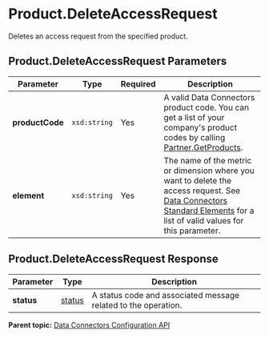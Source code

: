 # Product.DeleteAccessRequest

Deletes an access request from the specified product.

## Product.DeleteAccessRequest Parameters

|Parameter|Type|Required|Description|
|---------|----|--------|-----------|
|**productCode** |`xsd:string` | Yes| A valid Data Connectors product code. You can get a list of your company's product codes by calling [Partner.GetProducts](../integration_api/r_getProducts.md#).|
|**element** |`xsd:string` | Yes| The name of the metric or dimension where you want to delete the access request. See [Data Connectors Standard Elements](../../standard_elements/r_standard_elements.md#) for a list of valid values for this parameter.|

## Product.DeleteAccessRequest Response

|Parameter|Type|Description|
|---------|----|-----------|
|**status** |[status](../../data_types/r_datatype_status.md#) | A status code and associated message related to the operation.|

**Parent topic:** [Data Connectors Configuration API](../../Genesis_API/config_api/c_genesis_api_config.md)

